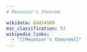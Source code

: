```yaml
---
# Meusnier's theorem

wikidata: Q4454989
msc_classification: 53
wikipedia_links:
  - "[[Meusnier's theorem]]"
---
```

